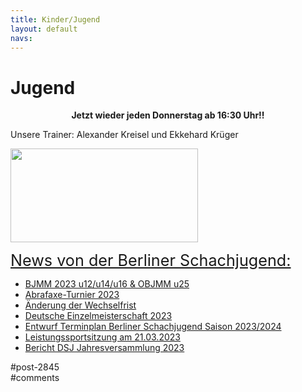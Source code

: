 ```yaml
---
title: Kinder/Jugend 
layout: default
navs:
---
```

<div class="post-2845 page type-page status-publish hentry" id="post-2845">
<h1 class="entry-title">Jugend</h1>
<div class="entry-content">
<p style="text-align: center;"><strong>Jetzt wieder jeden Donnerstag ab 16:30 Uhr!!<br/>
</strong></p>
<p>Unsere Trainer: Alexander Kreisel und Ekkehard Krüger</p>
<p><a href="https://www.narva-schach.de/wordpress/wp-content/uploads/2018/03/0002farbe.jpg"><img alt="" class="size-medium wp-image-3899 aligncenter" decoding="async" height="150" sizes="(max-width: 300px) 100vw, 300px" src="https://www.narva-schach.de/wordpress/wp-content/uploads/2018/03/0002farbe-300x150.jpg" srcset="https://www.narva-schach.de/wordpress/wp-content/uploads/2018/03/0002farbe-300x150.jpg 300w, https://www.narva-schach.de/wordpress/wp-content/uploads/2018/03/0002farbe-768x384.jpg 768w, https://www.narva-schach.de/wordpress/wp-content/uploads/2018/03/0002farbe-1024x512.jpg 1024w, https://www.narva-schach.de/wordpress/wp-content/uploads/2018/03/0002farbe.jpg 1184w" width="300"/></a></p>
<p><span style="text-decoration-line: underline; font-size: 1.8em;">News von der Berliner Schachjugend:</span></p>
<ul><!--via SimplePie with RSSImport--><li><a href="http://www.schachjugend-in-berlin.de/bjmm-2023-u12-u14-u16-objmm-u25/" title="BJMM 2023 u12/u14/u16 &amp; OBJMM u25">BJMM 2023 u12/u14/u16 &amp; OBJMM u25</a></li><li><a href="http://www.schachjugend-in-berlin.de/abrafaxe-turnier-2023/" title="Abrafaxe-Turnier 2023">Abrafaxe-Turnier 2023</a></li><li><a href="http://www.schachjugend-in-berlin.de/aenderung-der-wechselfrist/" title="Änderung der Wechselfrist">Änderung der Wechselfrist</a></li><li><a href="http://www.schachjugend-in-berlin.de/deutsche-einzelmeisterschaft-2023/" title="Deutsche Einzelmeisterschaft 2023">Deutsche Einzelmeisterschaft 2023</a></li><li><a href="http://www.schachjugend-in-berlin.de/entwurf-terminplan-berliner-schachjugend-saison-2023-2024/" title="Entwurf Terminplan Berliner Schachjugend Saison 2023/2024">Entwurf Terminplan Berliner Schachjugend Saison 2023/2024</a></li><li><a href="http://www.schachjugend-in-berlin.de/leistungssportsitzung-am-21-03-2023/" title="Leistungssportsitzung am 21.03.2023">Leistungssportsitzung am 21.03.2023</a></li><li><a href="http://www.schachjugend-in-berlin.de/28312-2/" title="Bericht DSJ Jahresversammlung 2023">Bericht DSJ Jahresversammlung 2023</a></li></ul>
</div><!-- .entry-content -->
</div> #post-2845 
<div id="comments">
</div> #comments 
